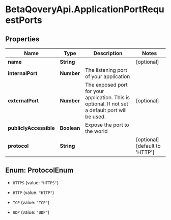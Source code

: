 # BetaQoveryApi.ApplicationPortRequestPorts

## Properties

Name | Type | Description | Notes
------------ | ------------- | ------------- | -------------
**name** | **String** |  | [optional] 
**internalPort** | **Number** | The listening port of your application | 
**externalPort** | **Number** | The exposed port for your application. This is optional. If not set a default port will be used. | [optional] 
**publiclyAccessible** | **Boolean** | Expose the port to the world | 
**protocol** | **String** |  | [optional] [default to &#39;HTTP&#39;]



## Enum: ProtocolEnum


* `HTTPS` (value: `"HTTPS"`)

* `HTTP` (value: `"HTTP"`)

* `TCP` (value: `"TCP"`)

* `UDP` (value: `"UDP"`)




